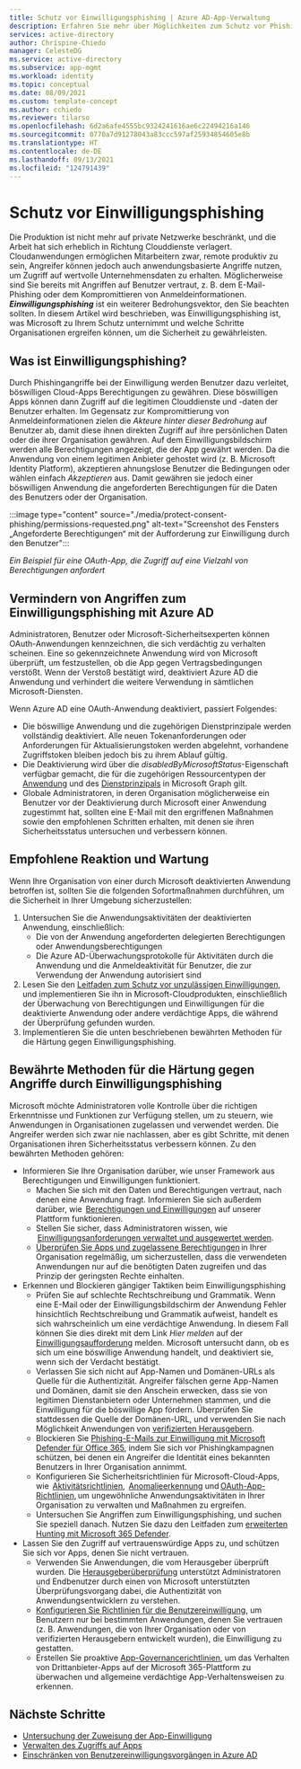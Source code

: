 ```yaml
---
title: Schutz vor Einwilligungsphishing | Azure AD-App-Verwaltung
description: Erfahren Sie mehr über Möglichkeiten zum Schutz vor Phishingangriffen bei App-basierten Einwilligungen mit Azure AD.
services: active-directory
author: Chrispine-Chiedo
manager: CelesteDG
ms.service: active-directory
ms.subservice: app-mgmt
ms.workload: identity
ms.topic: conceptual
ms.date: 08/09/2021
ms.custom: template-concept
ms.author: cchiedo
ms.reviewer: tilarso
ms.openlocfilehash: 6d2a6afe4555bc9324241616ae6c22494216a146
ms.sourcegitcommit: 0770a7d91278043a83ccc597af25934854605e8b
ms.translationtype: HT
ms.contentlocale: de-DE
ms.lasthandoff: 09/13/2021
ms.locfileid: "124791439"
---
```

# <a name="protecting-against-consent-phishing"></a>Schutz vor Einwilligungsphishing

Die Produktion ist nicht mehr auf private Netzwerke beschränkt, und die Arbeit hat sich erheblich in Richtung Clouddienste verlagert. Cloudanwendungen ermöglichen Mitarbeitern zwar, remote produktiv zu sein, Angreifer können jedoch auch anwendungsbasierte Angriffe nutzen, um Zugriff auf wertvolle Unternehmensdaten zu erhalten. Möglicherweise sind Sie bereits mit Angriffen auf Benutzer vertraut, z. B. dem E-Mail-Phishing oder dem Kompromittieren von Anmeldeinformationen. ***Einwilligungsphishing*** ist ein weiterer Bedrohungsvektor, den Sie beachten sollten.
In diesem Artikel wird beschrieben, was Einwilligungsphishing ist, was Microsoft zu Ihrem Schutz unternimmt und welche Schritte Organisationen ergreifen können, um die Sicherheit zu gewährleisten.

## <a name="what-is-consent-phishing"></a>Was ist Einwilligungsphishing?

Durch Phishingangriffe bei der Einwilligung werden Benutzer dazu verleitet, böswilligen Cloud-Apps Berechtigungen zu gewähren. Diese böswilligen Apps können dann Zugriff auf die legitimen Clouddienste und -daten der Benutzer erhalten. Im Gegensatz zur Kompromittierung von Anmeldeinformationen zielen die *Akteure hinter dieser Bedrohung* auf Benutzer ab, damit diese ihnen direkten Zugriff auf ihre persönlichen Daten oder die ihrer Organisation gewähren. Auf dem Einwilligungsbildschirm werden alle Berechtigungen angezeigt, die der App gewährt werden. Da die Anwendung von einem legitimen Anbieter gehostet wird (z. B. Microsoft Identity Platform), akzeptieren ahnungslose Benutzer die Bedingungen oder wählen einfach *Akzeptieren* aus. Damit gewähren sie jedoch einer böswilligen Anwendung die angeforderten Berechtigungen für die Daten des Benutzers oder der Organisation.

:::image type="content" source="./media/protect-consent-phishing/permissions-requested.png" alt-text="Screenshot des Fensters „Angeforderte Berechtigungen“ mit der Aufforderung zur Einwilligung durch den Benutzer":::

*Ein Beispiel für eine OAuth-App, die Zugriff auf eine Vielzahl von Berechtigungen anfordert*

## <a name="mitigating-consent-phishing-attacks-using-azure-ad"></a>Vermindern von Angriffen zum Einwilligungsphishing mit Azure AD

Administratoren, Benutzer oder Microsoft-Sicherheitsexperten können OAuth-Anwendungen kennzeichnen, die sich verdächtig zu verhalten scheinen. Eine so gekennzeichnete Anwendung wird von Microsoft überprüft, um festzustellen, ob die App gegen Vertragsbedingungen verstößt. Wenn der Verstoß bestätigt wird, deaktiviert Azure AD die Anwendung und verhindert die weitere Verwendung in sämtlichen Microsoft-Diensten.

Wenn Azure AD eine OAuth-Anwendung deaktiviert, passiert Folgendes:
- Die böswillige Anwendung und die zugehörigen Dienstprinzipale werden vollständig deaktiviert. Alle neuen Tokenanforderungen oder Anforderungen für Aktualisierungstoken werden abgelehnt, vorhandene Zugriffstoken bleiben jedoch bis zu ihrem Ablauf gültig.
- Die Deaktivierung wird über die *disabledByMicrosoftStatus*-Eigenschaft verfügbar gemacht, die für die zugehörigen Ressourcentypen der [Anwendung](/graph/api/resources/application?view=graph-rest-1.0&preserve-view=true) und des [Dienstprinzipals](/graph/api/resources/serviceprincipal?view=graph-rest-1.0&preserve-view=true) in Microsoft Graph gilt.
- Globale Administratoren, in deren Organisation möglicherweise ein Benutzer vor der Deaktivierung durch Microsoft einer Anwendung zugestimmt hat, sollten eine E-Mail mit den ergriffenen Maßnahmen sowie den empfohlenen Schritten erhalten, mit denen sie ihren Sicherheitsstatus untersuchen und verbessern können.

## <a name="recommended-response-and-remediation"></a>Empfohlene Reaktion und Wartung

Wenn Ihre Organisation von einer durch Microsoft deaktivierten Anwendung betroffen ist, sollten Sie die folgenden Sofortmaßnahmen durchführen, um die Sicherheit in Ihrer Umgebung sicherzustellen:

1. Untersuchen Sie die Anwendungsaktivitäten der deaktivierten Anwendung, einschließlich:
    - Die von der Anwendung angeforderten delegierten Berechtigungen oder Anwendungsberechtigungen
    - Die Azure AD-Überwachungsprotokolle für Aktivitäten durch die Anwendung und die Anmeldeaktivität für Benutzer, die zur Verwendung der Anwendung autorisiert sind
1. Lesen Sie den [Leitfaden zum Schutz vor unzulässigen Einwilligungen](/microsoft-365/security/office-365-security/detect-and-remediate-illicit-consent-grants), und implementieren Sie ihn in Microsoft-Cloudprodukten, einschließlich der Überwachung von Berechtigungen und Einwilligungen für die deaktivierte Anwendung oder andere verdächtige Apps, die während der Überprüfung gefunden wurden.
1. Implementieren Sie die unten beschriebenen bewährten Methoden für die Härtung gegen Einwilligungsphishing.


## <a name="best-practices-for-hardening-against-consent-phishing-attacks"></a>Bewährte Methoden für die Härtung gegen Angriffe durch Einwilligungsphishing

Microsoft möchte Administratoren volle Kontrolle über die richtigen Erkenntnisse und Funktionen zur Verfügung stellen, um zu steuern, wie Anwendungen in Organisationen zugelassen und verwendet werden. Die Angreifer werden sich zwar nie nachlassen, aber es gibt Schritte, mit denen Organisationen ihren Sicherheitsstatus verbessern können. Zu den bewährten Methoden gehören:

* Informieren Sie Ihre Organisation darüber, wie unser Framework aus Berechtigungen und Einwilligungen funktioniert.
    - Machen Sie sich mit den Daten und Berechtigungen vertraut, nach denen eine Anwendung fragt. Informieren Sie sich außerdem darüber, wie  [Berechtigungen und Einwilligungen](../develop/v2-permissions-and-consent.md) auf unserer Plattform funktionieren.
    - Stellen Sie sicher, dass Administratoren wissen, wie  [Einwilligungsanforderungen verwaltet und ausgewertet werden](./manage-consent-requests.md).
    - [Überprüfen Sie Apps und zugelassene Berechtigungen](../../security/fundamentals/steps-secure-identity.md#audit-apps-and-consented-permissions) in Ihrer Organisation regelmäßig, um sicherzustellen, dass die verwendeten Anwendungen nur auf die benötigten Daten zugreifen und das Prinzip der geringsten Rechte einhalten.
* Erkennen und Blockieren gängiger Taktiken beim Einwilligungsphishing
    - Prüfen Sie auf schlechte Rechtschreibung und Grammatik. Wenn eine E-Mail oder der Einwilligungsbildschirm der Anwendung Fehler hinsichtlich Rechtschreibung und Grammatik aufweist, handelt es sich wahrscheinlich um eine verdächtige Anwendung. In diesem Fall können Sie dies direkt mit dem Link *Hier melden* auf der [Einwilligungsaufforderung](../develop/application-consent-experience.md#building-blocks-of-the-consent-prompt) melden. Microsoft untersucht dann, ob es sich um eine böswillige Anwendung handelt, und deaktiviert sie, wenn sich der Verdacht bestätigt.
    - Verlassen Sie sich nicht auf App-Namen und Domänen-URLs als Quelle für die Authentizität. Angreifer fälschen gerne App-Namen und Domänen, damit sie den Anschein erwecken, dass sie von legitimen Dienstanbietern oder Unternehmen stammen, und die Einwilligung für die böswillige App fördern. Überprüfen Sie stattdessen die Quelle der Domänen-URL, und verwenden Sie nach Möglichkeit Anwendungen von [verifizierten Herausgebern](../develop/publisher-verification-overview.md).
    - Blockieren Sie [Phishing-E-Mails zur Einwilligung mit Microsoft Defender für Office 365](/microsoft-365/security/office-365-security/set-up-anti-phishing-policies#impersonation-settings-in-anti-phishing-policies-in-microsoft-defender-for-office-365), indem Sie sich vor Phishingkampagnen schützen, bei denen ein Angreifer die Identität eines bekannten Benutzers in Ihrer Organisation annimmt.
    - Konfigurieren Sie Sicherheitsrichtlinien für Microsoft-Cloud-Apps, wie  [Aktivitätsrichtlinien](/cloud-app-security/user-activity-policies),  [Anomalieerkennung](/cloud-app-security/anomaly-detection-policy) und [OAuth-App-Richtlinien](/cloud-app-security/app-permission-policy), um ungewöhnliche Anwendungsaktivitäten in Ihrer Organisation zu verwalten und Maßnahmen zu ergreifen.
    - Untersuchen Sie Angriffen zum Einwilligungsphishing, und suchen Sie speziell danach. Nutzen Sie dazu den Leitfaden zum [erweiterten Hunting mit Microsoft 365 Defender](/microsoft-365/security/defender/advanced-hunting-overview).
* Lassen Sie den Zugriff auf vertrauenswürdige Apps zu, und schützen Sie sich vor Apps, denen Sie nicht vertrauen.
    - Verwenden Sie Anwendungen, die vom Herausgeber überprüft wurden. Die [Herausgeberüberprüfung](../develop/publisher-verification-overview.md) unterstützt Administratoren und Endbenutzer durch einen von Microsoft unterstützten Überprüfungsvorgang dabei, die Authentizität von Anwendungsentwicklern zu verstehen.
    - [Konfigurieren Sie Richtlinien für die Benutzereinwilligung](./configure-user-consent.md?tabs=azure-portal), um Benutzern nur bei bestimmten Anwendungen, denen Sie vertrauen (z. B. Anwendungen, die von Ihrer Organisation oder von verifizierten Herausgebern entwickelt wurden), die Einwilligung zu gestatten.
    - Erstellen Sie proaktive [App-Governancerichtlinien](/microsoft-365/compliance/app-governance-manage-app-governance), um das Verhalten von Drittanbieter-Apps auf der Microsoft 365-Plattform zu überwachen und allgemeine verdächtige App-Verhaltensweisen zu erkennen.

## <a name="next-steps"></a>Nächste Schritte

* [Untersuchung der Zuweisung der App-Einwilligung](/security/compass/incident-response-playbook-app-consent)
* [Verwalten des Zugriffs auf Apps](./what-is-access-management.md)
* [Einschränken von Benutzereinwilligungsvorgängen in Azure AD](../../security/fundamentals/steps-secure-identity.md#restrict-user-consent-operations)